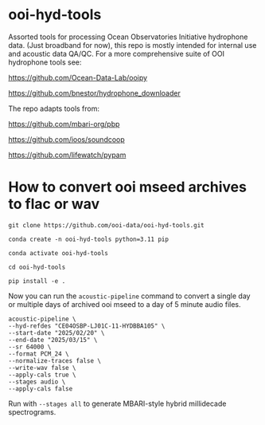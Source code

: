 # ooi-hyd-tools 

Assorted tools for processing Ocean Observatories Initiative hydrophone data. (Just broadband for now), this repo is mostly intended for internal use and acoustic data QA/QC. 
For a more comprehensive suite of OOI hydrophone tools see:

https://github.com/Ocean-Data-Lab/ooipy

https://github.com/bnestor/hydrophone_downloader

The repo adapts tools from: 

https://github.com/mbari-org/pbp

https://github.com/ioos/soundcoop

https://github.com/lifewatch/pypam

# How to convert ooi mseed archives to flac or wav
`git clone https://github.com/ooi-data/ooi-hyd-tools.git`

`conda create -n ooi-hyd-tools python=3.11 pip`

`conda activate ooi-hyd-tools`

`cd ooi-hyd-tools`

`pip install -e .`

Now you can run the `acoustic-pipeline` command to convert a single day or multiple days of archived ooi mseed to a day of 5 minute audio files.

```
acoustic-pipeline \
--hyd-refdes "CE04OSBP-LJ01C-11-HYDBBA105" \
--start-date "2025/02/20" \
--end-date "2025/03/15" \
--sr 64000 \
--format PCM_24 \
--normalize-traces false \
--write-wav false \
--apply-cals true \
--stages audio \
--apply-cals false
```
Run with `--stages all` to generate MBARI-style hybrid millidecade spectrograms.
